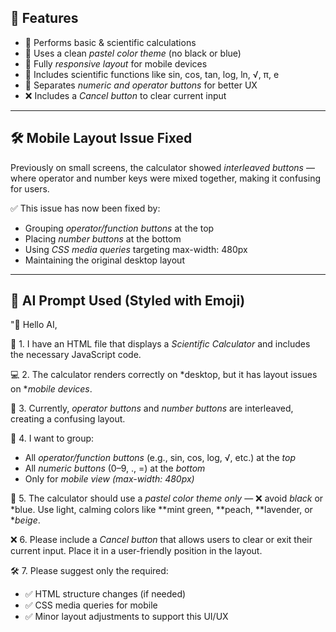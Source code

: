 
## 🌟 Features

- 🧮 Performs basic & scientific calculations
- 🎨 Uses a clean *pastel color theme* (no black or blue)
- 📱 Fully *responsive layout* for mobile devices
- 🧠 Includes scientific functions like sin, cos, tan, log, ln, √, π, e
- 🔢 Separates *numeric and operator buttons* for better UX
- ❌ Includes a *Cancel button* to clear current input

---

## 🛠 Mobile Layout Issue Fixed

Previously on small screens, the calculator showed *interleaved buttons* — where operator and number keys were mixed together, making it confusing for users.

✅ This issue has now been fixed by:
- Grouping *operator/function buttons* at the top
- Placing *number buttons* at the bottom
- Using *CSS media queries* targeting max-width: 480px
- Maintaining the original desktop layout

---

## 🧠 AI Prompt Used (Styled with Emoji)

"👋 Hello AI,

📄 1. I have an HTML file that displays a *Scientific Calculator* and includes the necessary JavaScript code.

💻 2. The calculator renders correctly on *desktop, but it has layout issues on **mobile devices*.

📱 3. Currently, *operator buttons* and *number buttons* are interleaved, creating a confusing layout.

📐 4. I want to group:
   - All *operator/function buttons* (e.g., sin, cos, log, √, etc.) at the *top*
   - All *numeric buttons* (0–9, ., =) at the *bottom*
   - Only for *mobile view (max-width: 480px)*

🎨 5. The calculator should use a *pastel color theme only* — ❌ avoid *black* or *blue. Use light, calming colors like **mint green, **peach, **lavender, or **beige*.

❌ 6. Please include a *Cancel button* that allows users to clear or exit their current input. Place it in a user-friendly position in the layout.

🛠 7. Please suggest only the required:
   - ✅ HTML structure changes (if needed)
   - ✅ CSS media queries for mobile
   - ✅ Minor layout adjustments to support this UI/UX



